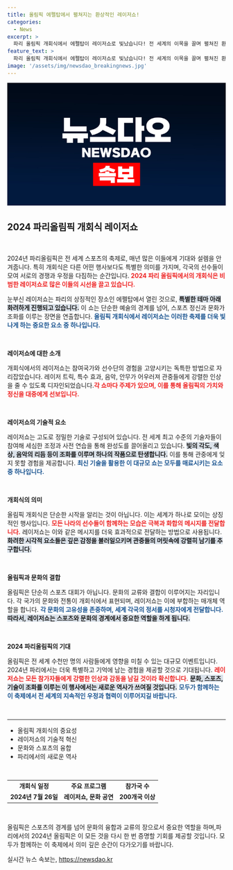 ```yaml
---
title: 올림픽 에펠탑에서 펼쳐지는 환상적인 레이저쇼!
categories:
  - News
excerpt: >
  파리 올림픽 개회식에서 에펠탑이 레이저쇼로 빛났습니다! 전 세계의 이목을 끌며 펼쳐진 환상적인 순간, 그 현장을 놓치지 마세요!
feature_text: >
  파리 올림픽 개회식에서 에펠탑이 레이저쇼로 빛났습니다! 전 세계의 이목을 끌며 펼쳐진 환상적인 순간, 그 현장을 놓치지 마세요!
image: '/assets/img/newsdao_breakingnews.jpg'
---
```


<p><img src="/assets/img/newsdao_breakingnews.jpg" alt="bookingtag 속보" /></p>

<h2 data-ke-size="size26">2024 파리올림픽 개회식 레이저쇼</h2>

<p data-ke-size="size16">&nbsp;</p>

<p>2024년 파리올림픽은 전 세계 스포츠의 축제로, 매년 많은 이들에게 기대와 설렘을 안겨줍니다. 특히 개회식은 다른 어떤 행사보다도 특별한 의미를 가지며, 각국의 선수들이 모여 서로의 경쟁과 우정을 다짐하는 순간입니다. <b><span style="color: #ee2323;">2024 파리 올림픽에서의 개회식은 비범한 레이저쇼로 많은 이들의 시선을 끌고 있습니다.</span></b>  </p>

<p>눈부신 레이저쇼는 파리의 상징적인 장소인 에펠탑에서 열린 것으로, <b><span style="background-color: #21538527;">특별한 테마 아래 화려하게 진행되고 있습니다.</span></b> 이 쇼는 단순한 예술의 경계를 넘어, 스포츠 정신과 문화가 조화를 이루는 장면을 연출합니다. <b><span style="color: #1a5490;">올림픽 개회식에서 레이저쇼는 이러한 축제를 더욱 빛나게 하는 중요한 요소 중 하나입니다.</span></b></p>

<p data-ke-size="size16">&nbsp;</p>

<p><b>레이저쇼에 대한 소개</b></p>

<p>개회식에서의 레이저쇼는 참여국가와 선수단의 경험을 고양시키는 독특한 방법으로 자리잡았습니다. 레이저 트릭, 특수 효과, 음악, 안무가 어우러져 관중들에게 강렬한 인상을 줄 수 있도록 디자인되었습니다.<b><span style="color: #ee2323;">각 쇼마다 주제가 있으며, 이를 통해 올림픽의 가치와 정신을 대중에게 선보입니다.</span></b>  </p>

<p data-ke-size="size16">&nbsp;</p>

<p><b>레이저쇼의 기술적 요소</b></p>

<p>레이저쇼는 고도로 정밀한 기술로 구성되어 있습니다. 전 세계 최고 수준의 기술자들이 참여해 세심한 조정과 사전 연습을 통해 완성도를 끌어올리고 있습니다. <b><span style="background-color: #21538527;">빛의 각도, 색상, 음악의 리듬 등이 조화를 이루며 하나의 작품으로 탄생합니다.</span></b> 이를 통해 관중에게 잊지 못할 경험을 제공합니다. <b><span style="color: #1a5490;">최신 기술을 활용한 이 대규모 쇼는 모두를 매료시키는 요소 중 하나입니다.</span></b></p>

<p data-ke-size="size16">&nbsp;</p>

<p><b>개회식의 의미</b></p>

<p>올림픽 개회식은 단순한 시작을 알리는 것이 아닙니다. 이는 세계가 하나로 모이는 상징적인 행사입니다. <b><span style="color: #ee2323;">모든 나라의 선수들이 함께하는 모습은 극복과 화합의 메시지를 전달합니다.</span></b> 레이저쇼는 이와 같은 메시지를 더욱 효과적으로 전달하는 방법으로 사용됩니다. <b><span style="background-color: #21538527;">화려한 시각적 요소들은 깊은 감정을 불러일으키며 관중들의 머릿속에 강렬히 남기를 추구합니다.</span></b>  </p>

<p data-ke-size="size16">&nbsp;</p>

<p><b>올림픽과 문화의 결합</b></p>

<p>올림픽은 단순히 스포츠 대회가 아닙니다. 문화의 교류와 결합이 이루어지는 자리입니다. 각 국가의 문화와 전통이 개회식에서 표현되며, 레이저쇼는 이에 부합하는 매개체 역할을 합니다. <b><span style="color: #1a5490;">각 문화의 고유성을 존중하며, 세계 각국의 정서를 시청자에게 전달합니다.</span></b> <b><span style="background-color: #21538527;">따라서, 레이저쇼는 스포츠와 문화의 경계에서 중요한 역할을 하게 됩니다.</span></b></p>

<p data-ke-size="size16">&nbsp;</p>

<p><b>2024 파리올림픽의 기대</b></p>

<p>올림픽은 전 세계 수천만 명의 사람들에게 영향을 미칠 수 있는 대규모 이벤트입니다. 2024년 파리에서는 더욱 특별하고 기억에 남는 경험을 제공할 것으로 기대됩니다. <b><span style="color: #ee2323;">레이저쇼는 모든 참가자들에게 강렬한 인상과 감동을 남길 것이라 확신합니다.</span></b>  <b><span style="background-color: #21538527;">문화, 스포츠, 기술이 조화를 이루는 이 행사에서는 새로운 역사가 쓰여질 것입니다.</span></b>  <b><span style="color: #1a5490;">모두가 함께하는 이 축제에서 전 세계의 지속적인 우정과 협력이 이루어지길 바랍니다.</span></b></p>

<p data-ke-size="size16">&nbsp;</p>

<hr>

<ul>
    <li>올림픽 개회식의 중요성</li>
    <li>레이저쇼의 기술적 혁신</li>
    <li>문화와 스포츠의 융합</li>
    <li>파리에서의 새로운 역사</li>
</ul>

<p data-ke-size="size16">&nbsp;</p>

<table style="width: 100%; border-collapse: collapse;">
    <tr>
        <td style="text-align: center; height: 17px;"><b>개회식 일정</b></td>
        <td style="text-align: center; height: 17px;"><b>주요 프로그램</b></td>
        <td style="text-align: center; height: 17px;"><b>참가국 수</b></td>
    </tr>
    <tr>
        <td style="text-align: center; height: 17px;"><b>2024년 7월 26일</b></td>
        <td style="text-align: center; height: 17px;"><b>레이저쇼, 문화 공연</b></td>
        <td style="text-align: center; height: 17px;"><b>200개국 이상</b></td>
    </tr>
</table>

<p data-ke-size="size16">&nbsp;</p>

<p>올림픽은 스포츠의 경계를 넘어 문화의 융합과 교류의 장으로서 중요한 역할을 하며,파리에서의 2024년 올림픽은 이 모든 것을 다시 한 번 증명할 기회를 제공할 것입니다. 모두가 함께하는 이 축제에서 의미 깊은 순간이 다가오기를 바랍니다.</p>
실시간 뉴스 속보는, <a href="https://newsdao.kr" rel="dofollow">https://newsdao.kr</a>


